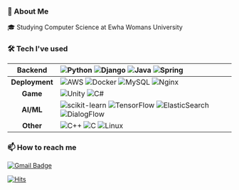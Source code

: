 ### 🐧  About Me
🎓   Studying Computer Science at Ewha Womans University

### 🛠  Tech I've used
|**Backend**|![Python](https://img.shields.io/badge/Python-3670A0?style=flat-square&logo=python&logoColor=ffdd54) ![Django](https://img.shields.io/badge/Django-%23092E20.svg?style=flat-square&logo=Django&logoColor=white) ![Java](https://img.shields.io/badge/Java-%23ED8B00.svg?style=flat-square&logo=openjdk&logoColor=white) ![Spring](https://img.shields.io/badge/Spring-%6DB33F.svg?style=flat-square&logo=spring&logoColor=white)|
|:--------:|:-----------|
|**Deployment**|![AWS](https://img.shields.io/badge/AWS-%23FF9900.svg?style=flat-square&logo=amazonaws&logoColor=white) ![Docker](https://img.shields.io/badge/Docker-%230db7ed.svg?style=flat-square&logo=docker&logoColor=white) ![MySQL](https://img.shields.io/badge/MySQL-4479A1.svg?style=flat-square&logo=MySQL&logoColor=white) ![Nginx](https://img.shields.io/badge/NGINX-%23009639.svg?style=flat-square&logo=nginx&logoColor=white) |
|**Game**|![Unity](https://img.shields.io/badge/Unity-%23000000.svg?style=flat-square&logo=unity&logoColor=white) ![C#](https://img.shields.io/badge/C%23-%23239120.svg?style=flat-square&logo=csharp&logoColor=white)|
|**AI/ML**|![scikit-learn](https://img.shields.io/badge/scikit--learn-%23F7931E.svg?style=flat-square&logo=scikit-learn&logoColor=white) ![TensorFlow](https://img.shields.io/badge/TensorFlow-%23FF6F00.svg?style=flat-square&logo=TensorFlow&logoColor=white) ![ElasticSearch](https://img.shields.io/badge/ElasticSearch-%230377CC.svg?style=flat-square&logo=Elasticsearch&logoColor=white) ![DialogFlow](https://img.shields.io/badge/DialogFlow-%23FF6F00.svg?style=flat-square&logo=DialogFlow&logoColor=white) |
|**Other**|![C++](https://img.shields.io/badge/C++-%2300599C.svg?style=flat-square&logo=c%2B%2B&logoColor=white) ![C](https://img.shields.io/badge/C-A8B9CC?style=flat-square&logo=C&logoColor=white) ![Linux](https://img.shields.io/badge/Linux-FCC624?style=flat-square&logo=Linux&logoColor=ffffff) |

### 📫 How to reach me
[![Gmail Badge](https://img.shields.io/badge/sforseohn@ewha.ac.kr-23AED4?style=flat&logo=Gmail&logoColor=white)](mailto:sforseohn@ewha.ac.kr)

[![Hits](https://hits.seeyoufarm.com/api/count/incr/badge.svg?url=https%3A%2F%2Fgithub.com%2Fsforseohn&count_bg=%23939393&title_bg=%23AED4FF&icon=&icon_color=%23E7E7E7&title=hits&edge_flat=false)](https://hits.seeyoufarm.com)
